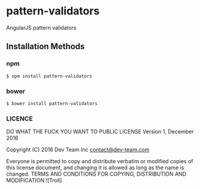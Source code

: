 # pattern-validators
AngularJS pattern validators

## Installation Methods

### npm
```
$ npm install pattern-validators
```
### bower
```
$ bower install pattern-validators
```
### LICENCE
DO WHAT THE FUCK YOU WANT TO PUBLIC LICENSE
                    Version 1, December 2016

Copyright (C) 2016 Dev Team Inc <contact@dev-team.com>

 Everyone is permitted to copy and distribute verbatim or modified copies of this license document, 
 and changing it is allowed as long  as the name is changed.
TERMS AND CONDITIONS FOR COPYING, DISTRIBUTION AND MODIFICATION
![Troll]

